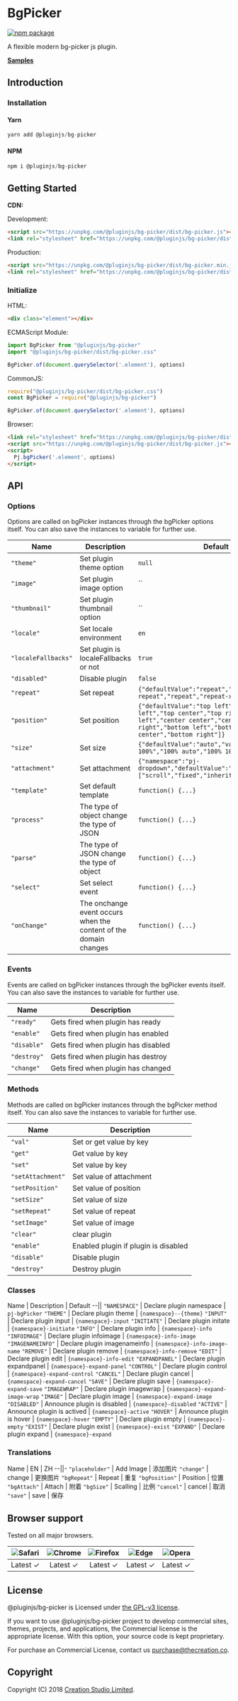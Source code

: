 # BgPicker

[![npm package](https://img.shields.io/npm/v/@pluginjs/bg-picker.svg)](https://www.npmjs.com/package/@pluginjs/bg-picker)

A flexible modern bg-picker js plugin.

**[Samples](https://codesandbox.io/s/github/pluginjs/plugin.js/tree/master/modules/bgPicker/samples)**

## Introduction

### Installation

#### Yarn

```javascript
yarn add @pluginjs/bg-picker
```

#### NPM

```javascript
npm i @pluginjs/bg-picker
```

## Getting Started

**CDN:**

Development:

```html
<script src="https://unpkg.com/@pluginjs/bg-picker/dist/bg-picker.js"></script>
<link rel="stylesheet" href="https://unpkg.com/@pluginjs/bg-picker/dist/bg-picker.css">
```

Production:

```html
<script src="https://unpkg.com/@pluginjs/bg-picker/dist/bg-picker.min.js"></script>
<link rel="stylesheet" href="https://unpkg.com/@pluginjs/bg-picker/dist/bg-picker.min.css">
```

### Initialize

HTML:

```html
<div class="element"></div>
```

ECMAScript Module:

```javascript
import BgPicker from "@pluginjs/bg-picker"
import "@pluginjs/bg-picker/dist/bg-picker.css"

BgPicker.of(document.querySelector('.element'), options)
```

CommonJS:

```javascript
require("@pluginjs/bg-picker/dist/bg-picker.css")
const BgPicker = require("@pluginjs/bg-picker")

BgPicker.of(document.querySelector('.element'), options)
```

Browser:

```html
<link rel="stylesheet" href="https://unpkg.com/@pluginjs/bg-picker/dist/bg-picker.css">
<script src="https://unpkg.com/@pluginjs/bg-picker/dist/bg-picker.js"></script>
<script>
  Pj.bgPicker('.element', options)
</script>
```

## API

### Options

Options are called on bgPicker instances through the bgPicker options itself.
You can also save the instances to variable for further use.

Name | Description | Default
--|--|--
`"theme"` | Set plugin theme option | `null`
`"image"` | Set plugin image option | ``
`"thumbnail"` | Set plugin thumbnail option | ``
`"locale"` | Set locale environment | `en`
`"localeFallbacks"` | Set plugin is localeFallbacks or not | `true`
`"disabled"` | Disable plugin | `false`
`"repeat"` | Set repeat | `{"defaultValue":"repeat","values":["no-repeat","repeat","repeat-x","repeat-y"]}`
`"position"` | Set position | `{"defaultValue":"top left","values":["top left","top center","top right","center left","center center","center right","bottom left","bottom center","bottom right"]}`
`"size"` | Set size | `{"defaultValue":"auto","values":["auto 100%","100% auto","100% 100%","auto"]}`
`"attachment"` | Set attachment | `{"namespace":"pj-dropdown","defaultValue":"scroll","values":["scroll","fixed","inherit"]}`
`"template"` | Set default template | `function() {...}`
`"process"` | The type of object change the type of JSON | `function() {...}`
`"parse"` | The type of JSON change the type of object | `function() {...}`
`"select"` | Set select event | `function() {...}`
`"onChange"` | The onchange event occurs when the content of the domain changes | `function() {...}`

### Events

Events are called on bgPicker instances through the bgPicker events itself.
You can also save the instances to variable for further use.

Name | Description
--|--
`"ready"` | Gets fired when plugin has ready
`"enable"` | Gets fired when plugin has enabled
`"disable"` | Gets fired when plugin has disabled
`"destroy"` | Gets fired when plugin has destroy
`"change"` | Gets fired when plugin has changed

### Methods

Methods are called on bgPicker instances through the bgPicker method itself.
You can also save the instances to variable for further use.

Name | Description
--|--
`"val"` | Set or get value by key
`"get"` | Get value by key
`"set"` | Set value by key
`"setAttachment"` | Set value of attachment
`"setPosition"` | Set value of position
`"setSize"` | Set value of size
`"setRepeat"` | Set value of repeat
`"setImage"` | Set value of image
`"clear"` | clear plugin
`"enable"` | Enabled plugin if plugin is disabled
`"disable"` | Disable plugin
`"destroy"` | Destroy plugin

### Classes

Name | Description | Default
--||
`"NAMESPACE"` | Declare plugin namespace | `pj-bgPicker`
`"THEME"` | Declare plugin theme | `{namespace}--{theme}`
`"INPUT"` | Declare plugin input | `{namespace}-input`
`"INITIATE"` | Declare plugin initate | `{namespace}-initiate`
`"INFO"` | Declare plugin info | `{namespace}-info`
`"INFOIMAGE"` | Declare plugin infoimage | `{namespace}-info-image`
`"IMAGENAMEINFO"` | Declare plugin imagenameinfo | `{namespace}-info-image-name`
`"REMOVE"` | Declare plugin remove | `{namespace}-info-remove`
`"EDIT"` | Declare plugin edit | `{namespace}-info-edit`
`"EXPANDPANEL"` | Declare plugin expandpanel | `{namespace}-expand-panel`
`"CONTROL"` | Declare plugin control | `{namespace}-expand-control`
`"CANCEL"` | Declare plugin cancel | `{namespace}-expand-cancel`
`"SAVE"` | Declare plugin save | `{namespace}-expand-save`
`"IMAGEWRAP"` | Declare plugin imagewrap | `{namespace}-expand-image-wrap`
`"IMAGE"` | Declare plugin image | `{namespace}-expand-image`
`"DISABLED"` | Announce plugin is disabled | `{namespace}-disabled`
`"ACTIVE"` | Announce plugin is actived | `{namespace}-active`
`"HOVER"` | Announce plugin is hover | `{namespace}-hover`
`"EMPTY"` | Declare plugin empty | `{namespace}-empty`
`"EXIST"` | Declare plugin exist | `{namespace}-exist`
`"EXPAND"` | Declare plugin expand | `{namespace}-expand`

### Translations

Name | EN | ZH
--||-
`"placeholder"` | Add Image | 添加图片
`"change"` | change | 更换图片
`"bgRepeat"` | Repeat | 重复
`"bgPosition"` | Position | 位置
`"bgAttach"` | Attach | 附着
`"bgSize"` | Scalling | 比例
`"cancel"` | cancel | 取消
`"save"` | save | 保存

## Browser support

Tested on all major browsers.

| <img src="https://raw.githubusercontent.com/alrra/browser-logos/master/src/safari/safari_32x32.png" alt="Safari"> | <img src="https://raw.githubusercontent.com/alrra/browser-logos/master/src/chrome/chrome_32x32.png" alt="Chrome"> | <img src="https://raw.githubusercontent.com/alrra/browser-logos/master/src/firefox/firefox_32x32.png" alt="Firefox"> | <img src="https://raw.githubusercontent.com/alrra/browser-logos/master/src/edge/edge_32x32.png" alt="Edge"> | <img src="https://raw.githubusercontent.com/alrra/browser-logos/master/src/opera/opera_32x32.png" alt="Opera"> |
|:--:|:--:|:--:|:--:|:--:|
| Latest ✓ | Latest ✓ | Latest ✓ | Latest ✓ | Latest ✓ |

## License

@pluginjs/bg-picker is Licensed under [the GPL-v3 license](LICENSE).

If you want to use @pluginjs/bg-picker project to develop commercial sites, themes, projects, and applications, the Commercial license is the appropriate license. With this option, your source code is kept proprietary.

For purchase an Commercial License, contact us purchase@thecreation.co.

## Copyright

Copyright (C) 2018 [Creation Studio Limited](creationstudio.com).